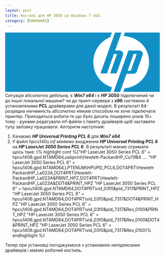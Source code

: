```yaml
---
layout: post
title: Костилі для HP 3050 на Windows 7 x64.
category: [HARDWARE]
---
```

![hp logo](/media/hp.png?style=head)  
Ситуація абсолютно дебільна, є ***Win7 x64*** і є **HP 3050** підключений чи до іншої локальної машини? чи до принт-сервера з **x86** системою й установленими **PCL** драйверами для даної моделі. В результаті 64-розрядна нікчемність абсолютно ніяким способом не хоче підключати принтер. Приходиться робити те що було
досить поширено років 10+ тому - руками редагувати inf-файли з пакету драйверів щоб заставити тупу залізяку працювати.<!--more-->
Алгоритм наступний:
1. Качаємо ***HP Universal Printing PCL 6*** для ***Win7 x64***
2. У файлі *hpcu140u.inf* міняємо входження ***HP Universal Printing PCL 6*** на ***HP LaserJet 3050 Series PCL 6***. В результаті маємо отримати щось таке:
    {% highlight conf %}"HP LaserJet 3050 Series PCL 6" = hpcu1406.gpd.NTAMD64,usbprint\Hewlett-PackardHP_Co79B4
....
"HP LaserJet 3050 Series PCL 6" = hpcu1406.gpd.NTAMD64,LPTENUM\HPUPD_PCL6,DOT4PRT\Hewlett-PackardHP_La023A,DOT4PRT\Hewlett-PackardHP_La023A&PRINT_HPZ,DOT4PRT\Hewlett-PackardHP_La023A&DOT4&PRINT_HPZ
"HP LaserJet 3050 Series PCL 6" = hpcu1406.gpd.NTAMD64,DOT4PRT\vid_03f0&pid_7317&PRINT_HPZ
"HP LaserJet 3050 Series PCL 6" = hpcu1406.gpd.NTAMD64,DOT4PRT\vid_03f0&pid_7317&DOT4&PRINT_HPZ
"HP LaserJet 3050 Series PCL 6" = hpcu1406.gpd.NTAMD64,DOT4PRT\vid_03f0&pid_7317&Rev_0100&PRINT_HPZ
"HP LaserJet 3050 Series PCL 6" = hpcu1406.gpd.NTAMD64,DOT4PRT\vid_03f0&pid_7317&Rev_0100&DOT4&PRINT_HPZ
"HP LaserJet 3050 Series PCL 6" = hpcu1406.gpd.NTAMD64,DOT4PRT\vid_03f0&pid_7317&Rev_0100{% endhighlight %}

Тепер при установці погоджуємося з установкою непідписаних драйверів і маємо робочий костиль.
